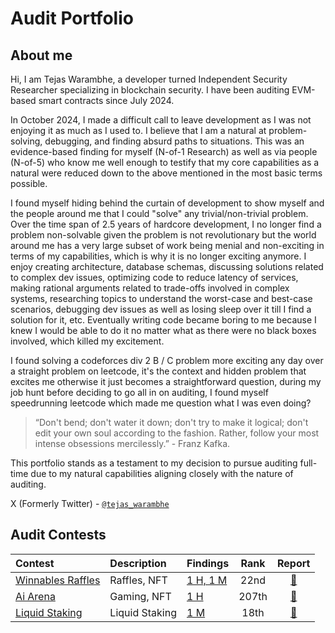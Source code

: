 # Audit Portfolio

## About me

Hi, I am Tejas Warambhe, a developer turned Independent Security Researcher specializing in blockchain security. I have been auditing EVM-based smart contracts since July 2024.

In October 2024, I made a difficult call to leave development as I was not enjoying it as much as I used to.
I believe that I am a natural at problem-solving, debugging, and finding absurd paths to situations. This was an evidence-based finding for myself (N-of-1 Research) as well as via people (N-of-5) who know me well enough to testify that my core capabilities as a natural were reduced down to the above mentioned in the most basic terms possible.

I found myself hiding behind the curtain of development to show myself and the people around me that I could "solve" any trivial/non-trivial problem. Over the time span of 2.5 years of hardcore development, I no longer find a problem non-solvable given the problem is not revolutionary but the world around me has a very large subset of work being menial and non-exciting in terms of my capabilities, which is why it is no longer exciting anymore. I enjoy creating architecture, database schemas, discussing solutions related to complex dev issues, optimizing code to reduce latency of services, making rational arguments related to trade-offs involved in complex systems, researching topics to understand the worst-case and best-case scenarios, debugging dev issues as well as losing sleep over it till I find a solution for it, etc. Eventually writing code became boring to me because I knew I would be able to do it no matter what as there were no black boxes involved, which killed my excitement. 

I found solving a codeforces div 2 B / C problem more exciting any day over a straight problem on leetcode, it's the context and hidden problem that excites me otherwise it just becomes a straightforward question, during my job hunt before deciding to go all in on auditing, I found myself speedrunning leetcode which made me question what I was even doing?

> “Don't bend; don't water it down; don't try to make it logical; don't edit your own soul according to the fashion. Rather, follow your most intense obsessions mercilessly.” - Franz Kafka.

This portfolio stands as a testament to my decision to pursue auditing full-time due to my natural capabilities aligning closely with the nature of auditing.

X (Formerly Twitter) - [`@tejas_warambhe`](https://x.com/tejas_warambhe)


## Audit Contests
|Contest|Description|Findings|Rank|Report|
|:------|:----------|:-------|:--:|:----:|
|[Winnables Raffles](https://audits.sherlock.xyz/contests/516?filter=questions)|Raffles, NFT|[1 H, 1 M](contests/2024-08-WinnablesRaffles.md)|22nd| [📄](https://audits.sherlock.xyz/contests/516/report)|
|[Ai Arena](https://code4rena.com/audits/2024-02-ai-arena)|Gaming, NFT|[1 H](contests/2024-02-AiArena.md)|207th| [📄](https://code4rena.com/reports/2024-02-ai-arena)|
|[Liquid Staking](https://codehawks.cyfrin.io/c/2024-09-stakelink)|Liquid Staking|[1 M](contests/2024-09-StakeLink.md)|18th|[📄](https://codehawks.cyfrin.io/c/2024-09-stakelink/results?lt=contest&sc=reward&sj=reward&page=1&t=report)
